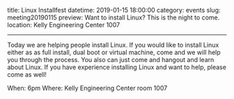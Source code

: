 title: Linux Installfest 
datetime: 2019-01-15 18:00:00
category: events
slug: meeting20190115
preview: Want to install Linux? This is the night to come.
location: Kelly Engineering Center 1007

---

Today we are helping people install Linux. If you would like to install Linux either as as full install, dual boot or virtual machine, come and we will help you through the process. You also can just come and hangout and learn about Linux. If you have experience installing Linux and want to help, please come as well!

When: 6pm
Where: Kelly Engineering Center room 1007
